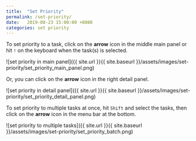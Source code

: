 ```yaml
---
title:  "Set Priority"
permalink: /set-priority/
date:   2019-08-23 15:00:00 +0800
categories: set priority
---
```

To set priority to a task, click on the **arrow** icon in the middle main panel or hit `!` on the keyboard when the task(s) is selected. 

![set priority in main panel]({{ site.url }}{{ site.baseurl }}/assets/images/set-priority/set_priority_main_panel.png)

Or, you can click on the **arrow** icon in the right detail panel.

![set priority in detail panel]({{ site.url }}{{ site.baseurl }}/assets/images/set-priority/set_priority_detail_panel.png)

To set priority to multiple tasks at once, hit `Shift` and select the tasks, then click on the **arrow** icon in the menu bar at the bottom.

![set priority to multiple tasks]({{ site.url }}{{ site.baseurl }}/assets/images/set-priority/set_priority_batch.png)